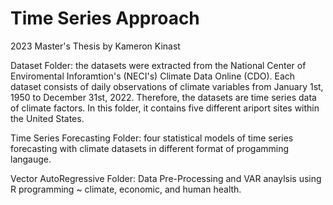 # Time Series Approach
2023 Master's Thesis by Kameron Kinast


Dataset Folder: the datasets were extracted from the National Center of Enviromental Inforamtion's (NECI's) Climate Data Online (CDO). Each dataset consists of daily observations of climate variables from January 1st, 1950 to December 31st, 2022. Therefore, the datasets are time series data of climate factors. In this folder, it contains five different ariport sites within the United States. 

Time Series Forecasting Folder: four statistical models of time series forecasting with climate datasets in different format of progamming langauge. 

Vector AutoRegressive Folder: Data Pre-Processing and VAR anaylsis using R programming ~ climate, economic, and human health. 
